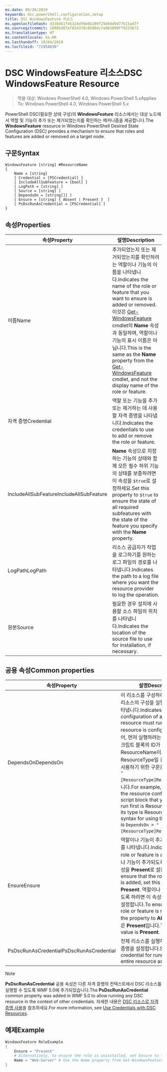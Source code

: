 ```yaml
---
ms.date: 09/20/2019
keywords: dsc,powershell,configuration,setup
title: DSC WindowsFeature 리소스
ms.openlocfilehash: d3384b1f45324df6b6b209f25b64d9d77615ad7f
ms.sourcegitcommit: 18985d07ef024378c8590dc7a983099ff9225672
ms.translationtype: HT
ms.contentlocale: ko-KR
ms.lasthandoff: 10/04/2019
ms.locfileid: "71954630"
---
```

# <a name="dsc-windowsfeature-resource"></a><span data-ttu-id="dd644-103">DSC WindowsFeature 리소스</span><span class="sxs-lookup"><span data-stu-id="dd644-103">DSC WindowsFeature Resource</span></span>

> <span data-ttu-id="dd644-104">적용 대상: Windows PowerShell 4.0, Windows PowerShell 5.x</span><span class="sxs-lookup"><span data-stu-id="dd644-104">Applies To: Windows PowerShell 4.0, Windows PowerShell 5.x</span></span>

<span data-ttu-id="dd644-105">PowerShell DSC(필요한 상태 구성)의 **WindowsFeature** 리소스에서는 대상 노드에서 역할 및 기능이 추가 또는 제거되었는지를 확인하는 메커니즘을 제공합니다.</span><span class="sxs-lookup"><span data-stu-id="dd644-105">The **WindowsFeature** resource in Windows PowerShell Desired State Configuration (DSC) provides a mechanism to ensure that roles and features are added or removed on a target node.</span></span>

## <a name="syntax"></a><span data-ttu-id="dd644-106">구문</span><span class="sxs-lookup"><span data-stu-id="dd644-106">Syntax</span></span>

```Syntax
WindowsFeature [string] #ResourceName
{
    Name = [string]
    [ Credential = [PSCredential] ]
    [ IncludeAllSubFeature = [bool] ]
    [ LogPath = [string] ]
    [ Source = [string] ]
    [ DependsOn = [string[]] ]
    [ Ensure = [string] { Absent | Present }  ]
    [ PsDscRunAsCredential = [PSCredential] ]
}
```

## <a name="properties"></a><span data-ttu-id="dd644-107">속성</span><span class="sxs-lookup"><span data-stu-id="dd644-107">Properties</span></span>

|<span data-ttu-id="dd644-108">속성</span><span class="sxs-lookup"><span data-stu-id="dd644-108">Property</span></span> |<span data-ttu-id="dd644-109">설명</span><span class="sxs-lookup"><span data-stu-id="dd644-109">Description</span></span> |
|---|---|
|<span data-ttu-id="dd644-110">이름</span><span class="sxs-lookup"><span data-stu-id="dd644-110">Name</span></span> |<span data-ttu-id="dd644-111">추가되었는지 또는 제거되었는지를 확인하려는 역할이나 기능의 이름을 나타냅니다.</span><span class="sxs-lookup"><span data-stu-id="dd644-111">Indicates the name of the role or feature that you want to ensure is added or removed.</span></span> <span data-ttu-id="dd644-112">이것은 [Get-WindowsFeature](/powershell/module/servermanager/Get-WindowsFeature) cmdlet의 **Name** 속성과 동일하며, 역할이나 기능의 표시 이름은 아닙니다.</span><span class="sxs-lookup"><span data-stu-id="dd644-112">This is the same as the **Name** property from the [Get-WindowsFeature](/powershell/module/servermanager/Get-WindowsFeature) cmdlet, and not the display name of the role or feature.</span></span> |
|<span data-ttu-id="dd644-113">자격 증명</span><span class="sxs-lookup"><span data-stu-id="dd644-113">Credential</span></span> |<span data-ttu-id="dd644-114">역할 또는 기능을 추가 또는 제거하는 데 사용할 자격 증명을 나타냅니다.</span><span class="sxs-lookup"><span data-stu-id="dd644-114">Indicates the credentials to use to add or remove the role or feature.</span></span> |
|<span data-ttu-id="dd644-115">IncludeAllSubFeature</span><span class="sxs-lookup"><span data-stu-id="dd644-115">IncludeAllSubFeature</span></span> |<span data-ttu-id="dd644-116">**Name** 속성으로 지정하는 기능의 상태와 함께 모든 필수 하위 기능의 상태를 보증하려면 이 속성을 `$true`로 설정하세요.</span><span class="sxs-lookup"><span data-stu-id="dd644-116">Set this property to `$true` to ensure the state of all required subfeatures with the state of the feature you specify with the **Name** property.</span></span> |
|<span data-ttu-id="dd644-117">LogPath</span><span class="sxs-lookup"><span data-stu-id="dd644-117">LogPath</span></span> |<span data-ttu-id="dd644-118">리소스 공급자가 작업을 로그하기를 원하는 로그 파일의 경로를 나타냅니다.</span><span class="sxs-lookup"><span data-stu-id="dd644-118">Indicates the path to a log file where you want the resource provider to log the operation.</span></span> |
|<span data-ttu-id="dd644-119">원본</span><span class="sxs-lookup"><span data-stu-id="dd644-119">Source</span></span> |<span data-ttu-id="dd644-120">필요한 경우 설치에 사용할 소스 파일의 위치를 나타냅니다.</span><span class="sxs-lookup"><span data-stu-id="dd644-120">Indicates the location of the source file to use for installation, if necessary.</span></span> |

## <a name="common-properties"></a><span data-ttu-id="dd644-121">공용 속성</span><span class="sxs-lookup"><span data-stu-id="dd644-121">Common properties</span></span>

|<span data-ttu-id="dd644-122">속성</span><span class="sxs-lookup"><span data-stu-id="dd644-122">Property</span></span> |<span data-ttu-id="dd644-123">설명</span><span class="sxs-lookup"><span data-stu-id="dd644-123">Description</span></span> |
|---|---|
|<span data-ttu-id="dd644-124">DependsOn</span><span class="sxs-lookup"><span data-stu-id="dd644-124">DependsOn</span></span> |<span data-ttu-id="dd644-125">이 리소스를 구성하려면 먼저 다른 리소스의 구성을 실행해야 함을 나타냅니다.</span><span class="sxs-lookup"><span data-stu-id="dd644-125">Indicates that the configuration of another resource must run before this resource is configured.</span></span> <span data-ttu-id="dd644-126">예를 들어, 먼저 실행하려는 리소스 구성 스크립트 블록의 ID가 ResourceName이고 해당 형식이 ResourceType일 경우, 이 속성을 사용하기 위한 구문은 `DependsOn = "[ResourceType]ResourceName"`입니다.</span><span class="sxs-lookup"><span data-stu-id="dd644-126">For example, if the ID of the resource configuration script block that you want to run first is ResourceName and its type is ResourceType, the syntax for using this property is `DependsOn = "[ResourceType]ResourceName"`.</span></span> |
|<span data-ttu-id="dd644-127">Ensure</span><span class="sxs-lookup"><span data-stu-id="dd644-127">Ensure</span></span> |<span data-ttu-id="dd644-128">역할이나 기능이 추가되었는지 여부를 나타냅니다.</span><span class="sxs-lookup"><span data-stu-id="dd644-128">Indicates if the role or feature is added.</span></span> <span data-ttu-id="dd644-129">역할이나 기능이 추가되도록 하려면 이 속성을 **Present**로 설정합니다.</span><span class="sxs-lookup"><span data-stu-id="dd644-129">To ensure that the role or feature is added, set this property to **Present**.</span></span> <span data-ttu-id="dd644-130">역할이나 기능이 제거되도록 하려면 이 속성을 **Absent**로 설정합니다.</span><span class="sxs-lookup"><span data-stu-id="dd644-130">To ensure that the role or feature is removed, set the property to **Absent**.</span></span> <span data-ttu-id="dd644-131">기본값은 **Present**입니다.</span><span class="sxs-lookup"><span data-stu-id="dd644-131">The default value is **Present**.</span></span> |
|<span data-ttu-id="dd644-132">PsDscRunAsCredential</span><span class="sxs-lookup"><span data-stu-id="dd644-132">PsDscRunAsCredential</span></span> |<span data-ttu-id="dd644-133">전체 리소스를 실행하기 위한 자격 증명을 설정합니다.</span><span class="sxs-lookup"><span data-stu-id="dd644-133">Sets the credential for running the entire resource as.</span></span> |

> [!NOTE]
> <span data-ttu-id="dd644-134">**PsDscRunAsCredential** 공용 속성은 다른 자격 증명의 컨텍스트에서 DSC 리소스를 실행할 수 있도록 WMF 5.0에 추가되었습니다.</span><span class="sxs-lookup"><span data-stu-id="dd644-134">The **PsDscRunAsCredential** common property was added in WMF 5.0 to allow running any DSC resource in the context of other credentials.</span></span> <span data-ttu-id="dd644-135">자세한 내용은 [ DSC 리소스로 자격 증명 사용](../../../configurations/runasuser.md)을 참조하세요.</span><span class="sxs-lookup"><span data-stu-id="dd644-135">For more information, see [Use Credentials with DSC Resources](../../../configurations/runasuser.md).</span></span>

## <a name="example"></a><span data-ttu-id="dd644-136">예제</span><span class="sxs-lookup"><span data-stu-id="dd644-136">Example</span></span>

```powershell
WindowsFeature RoleExample
{
    Ensure = "Present"
    # Alternatively, to ensure the role is uninstalled, set Ensure to "Absent"
    Name = "Web-Server" # Use the Name property from Get-WindowsFeature
}
```